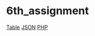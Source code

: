 # 6th_assignment

<a href='http://dev-holyif.pantheonsite.io/burritos-in-san-diego'>Table</a>
<a href='http://dev-holyif.pantheonsite.io/burritos-in-san-diego.json'>JSON</a>
<a href='http://dev-holyif.pantheonsite.io/Burritos_in_San_Diego.php'>PHP</a>
